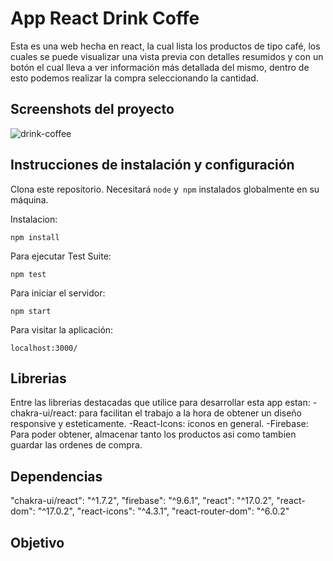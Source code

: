 # App React Drink Coffe

Esta es una web hecha en react, la cual lista los productos de tipo café, los cuales se puede visualizar una vista previa con detalles resumidos y con un botón el cual lleva a ver información más detallada del mismo, dentro de esto podemos realizar la compra seleccionando la cantidad.

## Screenshots del proyecto

![drink-coffee](https://user-images.githubusercontent.com/6349622/147896091-e4d6254f-3021-4837-8f21-245b6c0297ef.gif)


## Instrucciones de instalación y configuración

Clona este repositorio. Necesitará `node` y` npm` instalados globalmente en su máquina.

Instalacion:

`npm install`

Para ejecutar Test Suite:

`npm test`

Para iniciar el servidor:

`npm start`

Para visitar la aplicación:

`localhost:3000/`

## Librerias

Entre las librerias destacadas que utilice para desarrollar esta app estan:
-chakra-ui/react: para facilitan el trabajo a la hora de obtener un diseño responsive y esteticamente.
-React-Icons: iconos en general.
-Firebase: Para poder obtener, almacenar tanto los productos asi como tambien guardar las ordenes de compra.

## Dependencias

"chakra-ui/react": "^1.7.2",
"firebase": "^9.6.1",
"react": "^17.0.2",
"react-dom": "^17.0.2",
"react-icons": "^4.3.1",
"react-router-dom": "^6.0.2"

## Objetivo

